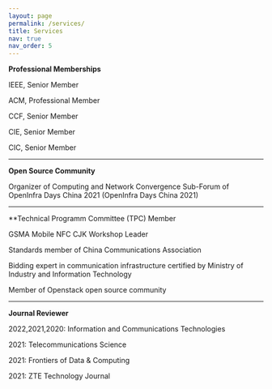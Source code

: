 ```yaml
---
layout: page
permalink: /services/
title: Services
nav: true
nav_order: 5
---
```


**Professional Memberships**

IEEE, Senior Member

ACM, Professional Member

CCF, Senior Member

CIE, Senior Member

CIC, Senior Member

-----------------------

**Open Source Community**

Organizer of Computing and Network Convergence Sub-Forum of OpenInfra Days China 2021 (OpenInfra Days China 2021)

-----------------------

**Technical Programm Committee (TPC) Member

GSMA Mobile NFC CJK Workshop Leader

Standards member of China Communications Association

Bidding expert in communication infrastructure certified by Ministry of Industry and Information Technology

Member of Openstack open source community

-----------------------

**Journal Reviewer**

2022,2021,2020: Information and Communications Technologies

2021: Telecommunications Science

2021: Frontiers of Data & Computing

2021: ZTE Technology Journal






